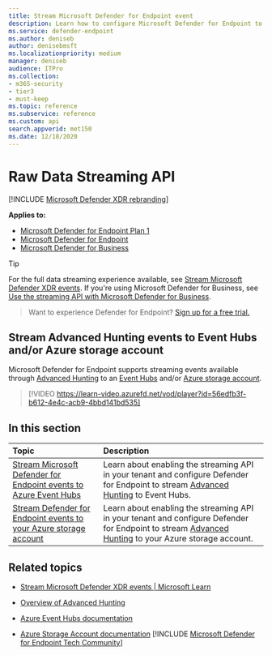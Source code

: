 ```yaml
---
title: Stream Microsoft Defender for Endpoint event
description: Learn how to configure Microsoft Defender for Endpoint to stream Advanced Hunting events to Event Hubs or Azure storage account
ms.service: defender-endpoint
ms.author: deniseb
author: denisebmsft
ms.localizationpriority: medium
manager: deniseb
audience: ITPro
ms.collection: 
- m365-security
- tier3
- must-keep
ms.topic: reference
ms.subservice: reference
ms.custom: api
search.appverid: met150
ms.date: 12/18/2020
---
```


# Raw Data Streaming API

[!INCLUDE [Microsoft Defender XDR rebranding](../../includes/microsoft-defender.md)]

**Applies to:**

- [Microsoft Defender for Endpoint Plan 1](../microsoft-defender-endpoint.md)
- [Microsoft Defender for Endpoint](../microsoft-defender-endpoint.md)
- [Microsoft Defender for Business](/microsoft-365/security/defender-business)


> [!TIP]
> For the full data streaming experience available, see [Stream Microsoft Defender XDR events](/defender-xdr/streaming-api).
> If you're using Microsoft Defender for Business, see [Use the streaming API with Microsoft Defender for Business](/defender-business/mdb-streaming-api).

> Want to experience Defender for Endpoint? [Sign up for a free trial.](https://go.microsoft.com/fwlink/p/?linkid=2225630)

## Stream Advanced Hunting events to Event Hubs and/or Azure storage account

Microsoft Defender for Endpoint supports streaming events available through [Advanced Hunting](/defender-xdr/advanced-hunting-overview) to an [Event Hubs](/azure/event-hubs/) and/or [Azure storage account](/azure/storage/common/storage-account-overview).

> [!VIDEO https://learn-video.azurefd.net/vod/player?id=56edfb3f-b612-4e4c-acb9-4bbd141bd535]

## In this section

Topic|Description
:---|:---
[Stream Microsoft Defender for Endpoint events to Azure Event Hubs](raw-data-export-event-hub.md)|Learn about enabling the streaming API in your tenant and configure Defender for Endpoint to stream [Advanced Hunting](/defender-xdr/advanced-hunting-overview) to Event Hubs.
[Stream Defender for Endpoint events to your Azure storage account](raw-data-export-storage.md)|Learn about enabling the streaming API in your tenant and configure Defender for Endpoint to stream [Advanced Hunting](/defender-xdr/advanced-hunting-overview) to your Azure storage account.

## Related topics

- [Stream Microsoft Defender XDR events | Microsoft Learn](/defender-xdr/streaming-api)

- [Overview of Advanced Hunting](/defender-xdr/advanced-hunting-overview)
- [Azure Event Hubs documentation](/azure/event-hubs/)
- [Azure Storage Account documentation](/azure/storage/common/storage-account-overview)
[!INCLUDE [Microsoft Defender for Endpoint Tech Community](../../includes/defender-mde-techcommunity.md)]
